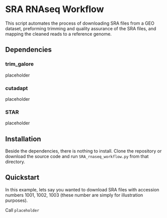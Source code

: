 # SRA RNAseq Workflow

This script automates the process of downloading SRA files from a GEO dataset,
preforming trimming and quality assurance of the SRA files, and mapping the
cleaned reads to a reference genome.

## Dependencies

### trim_galore

placeholder

### cutadapt

placeholder

### STAR

placeholder

## Installation

Beside the dependencies, there is nothing to install. Clone the repository
or download the source code and run `SRA_rnaseq_workflow.py` from that directory.

## Quickstart

In this example, lets say you wanted to download SRA files with accession
numbers 1001, 1002, 1003 (these number are simply for illustration purposes).

Call `placeholder`
